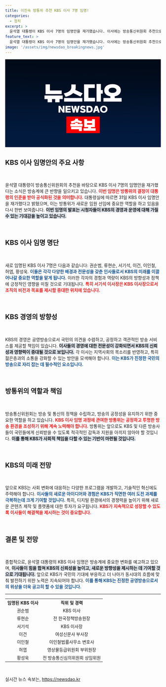 ```yaml
---
title: 이진숙 방통위 추천 KBS 이사 7명 임명!
categories:
  - 정치
excerpt: >
  윤석열 대통령이 KBS 이사 7명의 임명안을 재가했습니다. 이사에는 방송통신위원회 추천으로 선출된 권순범, 류현순 등 다채로운 인물들이 포함돼 있어 이사회에 새로운 변화가 기대됩니다. 클릭해 더 자세한 내용을 확인하세요!
feature_text: >
  윤석열 대통령이 KBS 이사 7명의 임명안을 재가했습니다. 이사에는 방송통신위원회 추천으로 선출된 권순범, 류현순 등 다채로운 인물들이 포함돼 있어 이사회에 새로운 변화가 기대됩니다. 클릭해 더 자세한 내용을 확인하세요!
image: '/assets/img/newsdao_breakingnews.jpg'
---
```


<p><img src="/assets/img/newsdao_breakingnews.jpg" alt="firstkoreanews 속보" /></p>

<h2 data-ke-size="size26">KBS 이사 임명안의 주요 사항</h2>

<p data-ke-size="size16">&nbsp;</p>

<p>윤석열 대통령이 방송통신위원회의 추천을 바탕으로 KBS 이사 7명의 임명안을 재가했다는 소식은 방송계에 큰 반향을 일으키고 있습니다. <b><span style="color: #ee2323;">이번 임명은 방통위의 결정이 대통령의 인준을 받아 공식화된 것을 의미합니다.</span></b> 대통령실에 따르면 31일 KBS 이사 임명안을 재가했다고 밝혔으며, 이는 방통위가 새로운 임원 선임에 중요한 역할을 하고 있음을 다시 한번 보여줍니다. <b><span style="background-color: #21538527;">이번 임명의 발표는 시청자들이 KBS의 경영과 운영에 대해 가질 수 있는 기대감을 높이고 있습니다.</span></b> </p>

<p data-ke-size="size16">&nbsp;</p>

<h2 data-ke-size="size26">KBS 이사 임명 명단</h2>

<p data-ke-size="size16">&nbsp;</p>

<p>새로 임명된 KBS 이사 7명은 다음과 같습니다: 권순범, 류현순, 서기석, 이건, 이인철, 허엽, 황성욱. <b><span style="color: #1a5490;">이들은 각각 다양한 배경과 전문성을 갖춘 인사들로서 KBS의 미래를 이끌어나갈 중요한 역할을 맡게 됩니다.</span></b> 이러한 각자의 경험과 역량이 KBS의 방향성과 정책에 긍정적인 영향을 미칠 것으로 기대됩니다. <b><span style="color: #ee2323;">특히 서기석 이사장은 KBS 이사장으로서 조직의 비전과 목표를 제시할 중대한 위치에 있습니다.</span></b></p>

<p data-ke-size="size16">&nbsp;</p>

<h2 data-ke-size="size26">KBS 경영의 방향성</h2>

<p data-ke-size="size16">&nbsp;</p>

<p>KBS의 경영은 공영방송으로서 국민의 의견을 수렴하고, 공정하고 객관적인 방송 서비스를 제공할 책임이 있습니다. <b><span style="background-color: #21538527;">이사들의 경영에 대한 전문성이 강화되면서 KBS의 신뢰성과 영향력이 증대될 것으로 보입니다.</span></b> 각 이사는 지역사회의 목소리를 반영하고, 특히 젊은층과의 소통을 강화할 수 있는 방안을 모색해야 합니다. <b><span style="color: #1a5490;">이는 KBS가 진정한 국민의 방송으로 자리 잡는 데 필수적인 요소입니다.</span></b></p>

<p data-ke-size="size16">&nbsp;</p>

<h2 data-ke-size="size26">방통위의 역할과 책임</h2>

<p data-ke-size="size16">&nbsp;</p>

<p>방송통신위원회는 방송 및 통신의 정책을 수립하고, 방송의 공정성을 유지하기 위한 중요한 역할을 하고 있습니다. <b><span style="color: #ee2323;">KBS 이사 임명 과정에 관여한 방통위는 공정하고 투명한 방송 환경을 조성하기 위해 계속 노력해야 합니다.</span></b> 방통위는 앞으로도 KBS 및 다른 방송사들이 국민들에게 신뢰받을 수 있도록 적극적인 감독과 지원을 아끼지 않아야 할 것입니다. <b><span style="background-color: #21538527;">이를 통해 KBS가 사회적 책임을 다할 수 있는 기반이 마련될 것입니다.</span></b></p>

<p data-ke-size="size16">&nbsp;</p>

<h2 data-ke-size="size26">KBS의 미래 전망</h2>

<p data-ke-size="size16">&nbsp;</p>

<p>앞으로 KBS는 사회 변화에 대응하는 다양한 프로그램을 개발하고, 기술적인 혁신에도 주력해야 합니다. <b><span style="color: #1a5490;">이사들의 새로운 아이디어와 경험은 KBS가 직면한 여러 도전 과제를 극복하는데 크게 기여할 것입니다.</span></b> 특히, 디지털 환경에서의 경쟁력을 높이기 위해 새로운 콘텐츠 제작 및 플랫폼에 대한 투자가 요구됩니다. <b><span style="color: #ee2323;">KBS가 지속적으로 성장할 수 있도록 이사들이 해결책을 제시하는 것이 중요합니다.</span></b></p>

<p data-ke-size="size16">&nbsp;</p>

<h2 data-ke-size="size26">결론 및 전망</h2>

<p data-ke-size="size16">&nbsp;</p>

<p>종합적으로, 윤석열 대통령의 KBS 이사 임명은 방송계에 중요한 변화를 예고하고 있으며, <b><span style="background-color: #21538527;">이사들이 힘을 합쳐 KBS의 신뢰성을 높이고, 새로운 방향성을 제시하는 데 기여할 것으로 기대됩니다.</span></b> 앞으로 KBS가 국민의 기대에 부응하고 더 나아가 동시대의 흐름에 맞춰 발전하기 위한 노력은 지속되어야 합니다. <b><span style="color: #1a5490;">이를 통해 KBS는 진정한 공영방송으로서의 위상을 더욱 공고히 할 수 있을 것입니다.</span></b> </p>

<hr />

<table style="width: 100%;">
    <tr>
        <td style="text-align: center; height: 17px;"><b>임명된 KBS 이사</b></td>
        <td style="text-align: center; height: 17px;"><b>직위 및 경력</b></td>
    </tr>
    <tr>
        <td style="text-align: center; height: 17px;">권순범</td>
        <td style="text-align: center; height: 17px;">KBS 이사</td>
    </tr>
    <tr>
        <td style="text-align: center; height: 17px;">류현순</td>
        <td style="text-align: center; height: 17px;">전 한국정책방송원장</td>
    </tr>
    <tr>
        <td style="text-align: center; height: 17px;">서기석</td>
        <td style="text-align: center; height: 17px;">KBS 이사장</td>
    </tr>
    <tr>
        <td style="text-align: center; height: 17px;">이건</td>
        <td style="text-align: center; height: 17px;">여성신문사 부사장</td>
    </tr>
    <tr>
        <td style="text-align: center; height: 17px;">이인철</td>
        <td style="text-align: center; height: 17px;">이인철법률사무소 변호사</td>
    </tr>
    <tr>
        <td style="text-align: center; height: 17px;">허엽</td>
        <td style="text-align: center; height: 17px;">영상물등급위원회 부위원장</td>
    </tr>
    <tr>
        <td style="text-align: center; height: 17px;">황성욱</td>
        <td style="text-align: center; height: 17px;">전 방송통신심의위원회 상임위원</td>
    </tr>
</table>

<p data-ke-size="size16">&nbsp;</p>
실시간 뉴스 속보는, <a href="https://newsdao.kr" rel="dofollow">https://newsdao.kr</a>



